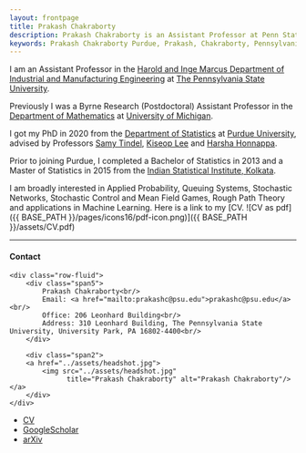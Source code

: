 ```yaml
---
layout: frontpage
title: Prakash Chakraborty
description: Prakash Chakraborty is an Assistant Professor at Penn State. 
keywords: Prakash Chakraborty Purdue, Prakash, Chakraborty, Pennsylvania State University, mathematical finance, applied probability, probability, stochastic processes, rough path theory, operations research, Samy Tindel, Harsha Honnappa, Asaf Cohen
---
```


I am an Assistant Professor in the <a href="https://www.ime.psu.edu/">Harold and Inge Marcus Department of Industrial and Manufacturing Engineering</a> at <a href="https://www.psu.edu/">The Pennsylvania State University</a>.

Previously I was a Byrne Research (Postdoctoral) Assistant Professor in the <a href="https://lsa.umich.edu/math">Department of Mathematics</a> at <a href="https://umich.edu">University of Michigan</a>. <!--where I worked with Professors <a href="https://sites.lsa.umich.edu/erhan/">Erhan Bayraktar</a>, <a href="https://sites.google.com/site/asafcohentau/">Asaf Cohen</a> and <a href="https://lsa.umich.edu/math/people/faculty/vryoung.html">Virginia R. Young</a>. -->

I got my PhD in 2020 from the <a href="https://www.stat.purdue.edu/">Department of Statistics</a> at <a href="https://www.purdue.edu/">Purdue University</a>, advised by Professors <a href="https://www.math.purdue.edu/~stindel/">Samy Tindel</a>, <a href="https://www.stat.purdue.edu/~kiseop/">Kiseop Lee</a> and <a href="https://engineering.purdue.edu/SSL/about">Harsha Honnappa</a>. 

Prior to joining Purdue, I completed a Bachelor of Statistics in 2013 and a Master of Statistics in 2015 from the <a href="https://www.isical.ac.in/">Indian Statistical Institute, Kolkata</a>. 

I am broadly interested in Applied Probability, Queuing Systems, Stochastic Networks, Stochastic Control and Mean Field Games, Rough Path Theory and applications in Machine Learning. Here is a link to my [CV. ![CV as pdf]({{ BASE_PATH }}/pages/icons16/pdf-icon.png)]({{ BASE_PATH }}/assets/CV.pdf)<br/>


---


<div class="container">
<h4><a name="contact"></a>Contact</h4>

    <div class="row-fluid">
        <div class="span5">
            Prakash Chakraborty<br/>
            Email: <a href="mailto:prakashc@psu.edu">prakashc@psu.edu</a><br/>
            Office: 206 Leonhard Building<br/>
            Address: 310 Leonhard Building, The Pennsylvania State University, University Park, PA 16802-4400<br/>
        </div>

        <div class="span2">
        <a href="../assets/headshot.jpg">
            <img src="../assets/headshot.jpg"
                  title="Prakash Chakraborty" alt="Prakash Chakraborty"/></a>
        </div>
    </div>
</div>

<div class="navbar">
  <div class="navbar-inner">
      <ul class="nav">
          <li><a href="{{ BASE_PATH }}/assets/CV.pdf">CV</a></li>
          <li><a href="https://scholar.google.com/citations?user=w_lng2oAAAAJ&hl=en&oi=ao">GoogleScholar</a></li>
	  <li><a href="https://arxiv.org/search/?query=chakraborty%2C+prakash&searchtype=author&source=header">arXiv</a></li>
      </ul>
  </div>
</div>
